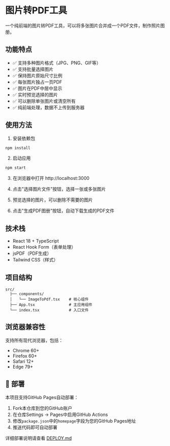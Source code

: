 # 图片转PDF工具

一个纯前端的图片转PDF工具，可以将多张图片合并成一个PDF文件，制作照片图册。

## 功能特点

- ✅ 支持多种图片格式（JPG、PNG、GIF等）
- ✅ 支持批量选择图片
- ✅ 保持图片原始尺寸比例
- ✅ 每张图片独占一页PDF
- ✅ 图片在PDF中居中显示
- ✅ 实时预览选择的图片
- ✅ 可以删除单张图片或清空所有
- ✅ 纯前端处理，数据不上传到服务器

## 使用方法

1. 安装依赖包
```bash
npm install
```

2. 启动应用
```bash
npm start
```

3. 在浏览器中打开 http://localhost:3000

4. 点击"选择图片文件"按钮，选择一张或多张图片

5. 预览选择的图片，可以删除不需要的图片

6. 点击"生成PDF图册"按钮，自动下载生成的PDF文件

## 技术栈

- React 18 + TypeScript
- React Hook Form（表单处理）
- jsPDF（PDF生成）
- Tailwind CSS（样式）

## 项目结构

```
src/
  ├── components/
  │   └── ImageToPdf.tsx    # 核心组件
  ├── App.tsx               # 主应用组件
  └── index.tsx             # 入口文件
```

## 浏览器兼容性

支持所有现代浏览器，包括：
- Chrome 60+
- Firefox 60+
- Safari 12+
- Edge 79+

## 🚀 部署

本项目支持GitHub Pages自动部署：

1. Fork本仓库到您的GitHub账户
2. 在仓库Settings → Pages中启用GitHub Actions
3. 修改`package.json`中的`homepage`字段为您的GitHub Pages地址
4. 推送代码即可自动部署

详细部署说明请查看 [DEPLOY.md](DEPLOY.md) 